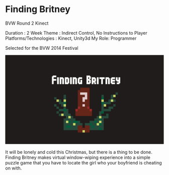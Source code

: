 Finding Britney
===========
BVW Round 2
Kinect
 
Duration : 2 Week
Theme : Indirect Control, No Instructions to Player
Platforms/Technologies : Kinect, Unity3d
My Role: Programmer
 
Selected for the BVW 2014 Festival

![alt tag](https://raw.githubusercontent.com/charmjunewonder/BVW-Round-2/master/Assets/loading%20picture.jpg)

It will be lonely and cold this Christmas, but there is a thing to be done. Finding Britney makes virtual window-wiping experience into a simple puzzle game that you have to locate the girl who your boyfriend is cheating on with.
